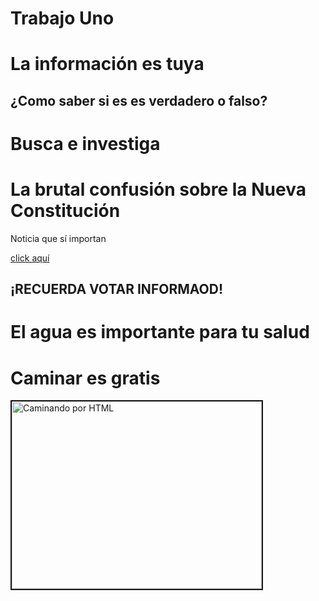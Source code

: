 # Trabajo Uno
<!DOCTYPE html>
<html lang= "es">
<head>
	<meta charset="utf-8">
	<title>Las noticias hablan</title>
</head>
<body>
	<h1>La información es tuya</h1>
	<h2>¿Como saber si es es verdadero o falso?</h2>
	<Div> 
		<h1>Busca e investiga</h1>
		<Div>
			<h1>La brutal confusión sobre la Nueva Constitución</h1>
			<p>Noticia que sí importan</p>
			<a href="https://es-us.noticias.yahoo.com/desinformaci%C3%B3n-brutal-constituci%C3%B3n-propuesta-chile-113113978.html">click aquí</a>
			<h2>¡RECUERDA VOTAR INFORMAOD!</h2>
		</Div>
		<Div>
			<h1>El agua es importante para tu salud</h1>
		</Div>
	<Div>
		<h1>Caminar es gratis</h1>
		<img src="C:\Users\glori\Documents\GitHub\Trabajo-Uno\Borrador nueva constitución.jpg" border="2" alt="Caminando por HTML" width="400" height="300"/>
</body>
</html>

